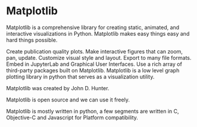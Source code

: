 # Matplotlib
Matplotlib is a comprehensive library for creating static, animated, and interactive visualizations in Python. Matplotlib makes easy things easy and hard things possible.

Create publication quality plots.
Make interactive figures that can zoom, pan, update.
Customize visual style and layout.
Export to many file formats.
Embed in JupyterLab and Graphical User Interfaces.
Use a rich array of third-party packages built on Matplotlib.
Matplotlib is a low level graph plotting library in python that serves as a visualization utility.

Matplotlib was created by John D. Hunter.

Matplotlib is open source and we can use it freely.

Matplotlib is mostly written in python, a few segments are written in C, Objective-C and Javascript for Platform compatibility.
